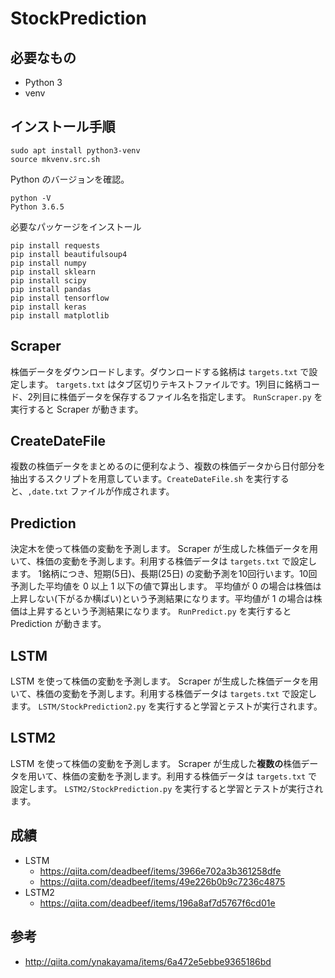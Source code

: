 # StockPrediction


## 必要なもの

* Python 3
* venv

## インストール手順

```
sudo apt install python3-venv
source mkvenv.src.sh
```

Python のバージョンを確認。
```
python -V
Python 3.6.5
```

必要なパッケージをインストール
```
pip install requests
pip install beautifulsoup4
pip install numpy
pip install sklearn
pip install scipy
pip install pandas
pip install tensorflow
pip install keras
pip install matplotlib
```



## Scraper

株価データをダウンロードします。ダウンロードする銘柄は `targets.txt` で設定します。
`targets.txt` はタブ区切りテキストファイルです。1列目に銘柄コード、2列目に株価データを保存するファイル名を指定します。
`RunScraper.py` を実行すると Scraper が動きます。



## CreateDateFile

複数の株価データをまとめるのに便利なよう、複数の株価データから日付部分を抽出するスクリプトを用意しています。`CreateDateFile.sh` を実行すると、`,date.txt` ファイルが作成されます。



## Prediction

決定木を使って株価の変動を予測します。
Scraper が生成した株価データを用いて、株価の変動を予測します。利用する株価データは `targets.txt` で設定します。
1銘柄につき、短期(5日)、長期(25日) の変動予測を10回行います。10回予測した平均値を 0 以上 1 以下の値で算出します。
平均値が 0 の場合は株価は上昇しない(下がるか横ばい)という予測結果になります。平均値が 1 の場合は株価は上昇するという予測結果になります。
`RunPredict.py` を実行すると Prediction が動きます。


## LSTM

LSTM を使って株価の変動を予測します。
Scraper が生成した株価データを用いて、株価の変動を予測します。利用する株価データは `targets.txt` で設定します。
`LSTM/StockPrediction2.py` を実行すると学習とテストが実行されます。


## LSTM2

LSTM を使って株価の変動を予測します。
Scraper が生成した**複数の**株価データを用いて、株価の変動を予測します。利用する株価データは `targets.txt` で設定します。
`LSTM2/StockPrediction.py` を実行すると学習とテストが実行されます。


## 成績

* LSTM
    * https://qiita.com/deadbeef/items/3966e702a3b361258dfe
    * https://qiita.com/deadbeef/items/49e226b0b9c7236c4875
* LSTM2
    * https://qiita.com/deadbeef/items/196a8af7d5767f6cd01e


## 参考

* http://qiita.com/ynakayama/items/6a472e5ebbe9365186bd
